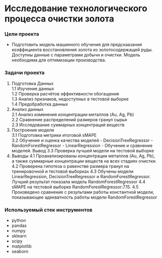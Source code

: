 # Исследование технологического процесса очистки золота

### Цели проекта

- Подготовить модель машинного обучения для предскаазания коэффициента восстановления золота из золотосодержащей руды. Доступны данные с параметрами добычи и очистки. Модель необходима для оптимизации производства.  

### Задачи проекта

1. Подготовка Данных  
    1.1 Изучение данных  
    1.2 Проверка расчётов эффективности обогащения  
    1.3 Анализ признаков, недоступных в тестовой выборке  
    1.4 Предобработка данных  
2. Анализ данных  
    2.1 Анализ изменения концентрации металлов (Au, Ag, Pb)  
    2.2 Сравнение распределений размеров гранул сырья  
    2.3 Исследование суммарных концентраций веществ  
3. Построение модели  
    3.1 Подготовка метрики итоговой sMAPE  
    3.2 Обучение и оценка качества моделей
        -  DecisionTreeRegressor
        -  RandomForestRegressor
        -  LinearRegression
        -  Обучение и сравнение моделей. Вывод
    3.3  Проверка лучшей модели на тестовой выборке
4. Выводы
    4.1  Проанализированы концентрации металлов (Au, Ag, Pb), а также суммарные концентрации веществ на всех стадиях очистки.
    4.2  Проверена гипотеза о равенстве размера гранул на тренировочной и тестовой выборках
    4.3  Обучены модели  LinearRegression, DecisionTreeRegressor и RandomForestRegressor. Лучший результат показала модель RandomForestRegressor
    4.4  sMAPE на тестовой выборке RandomForestRegressor:7.15.
    4.5  Произведено сравнение с результами работы константной модели, показывающее адекватность работы модели RandomForestRegressor


   
### Используемый стек инструментов

- python
- pandas
- numpy
- sklearn
- scipy
- matplotlib
- seaborn
